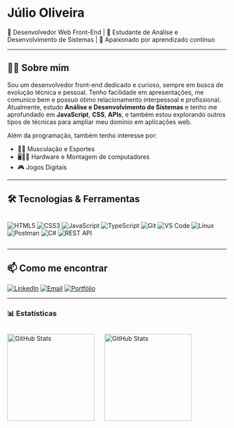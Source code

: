# Júlio Oliveira

🎯 Desenvolvedor Web Front-End | 🚀 Estudante de Análise e Desenvolvimento de Sistemas | 🧠 Apaixonado por aprendizado contínuo

---

## 🧑‍💻 Sobre mim

Sou um desenvolvedor front-end dedicado e curioso, sempre em busca de evolução técnica e pessoal. Tenho facilidade em apresentações, me comunico bem e possuo ótimo relacionamento interpessoal e profissional. Atualmente, estudo **Análise e Desenvolvimento de Sistemas** e tenho me aprofundado em **JavaScript**, **CSS**,  **APIs**, e também estou explorando outros tipos de técnicas para ampliar meu domínio em aplicações web.

Além da programação, também tenho interesse por:
- 🏋️‍♂️ Musculação e Esportes
- 🖥👨‍💻 Hardware e Montagem de computadores
- 🎮 Jogos Digitais

---

## 🛠️ Tecnologias & Ferramentas

<div style="display: flex; flex-wrap: wrap; gap: 10px;">
  
![HTML5](https://img.shields.io/badge/-HTML5-E34F26?style=for-the-badge&logo=html5&logoColor=white)
![CSS3](https://img.shields.io/badge/-CSS3-1572B6?style=for-the-badge&logo=css3)
![JavaScript](https://img.shields.io/badge/-JavaScript-F7DF1E?style=for-the-badge&logo=javascript&logoColor=black)
![TypeScript](https://img.shields.io/badge/-TypeScript-3178C6?style=for-the-badge&logo=typescript&logoColor=white)
![Git](https://img.shields.io/badge/-Git-F05032?style=for-the-badge&logo=git&logoColor=white)
![VS Code](https://img.shields.io/badge/-VSCode-007ACC?style=for-the-badge&logo=visual-studio-code)
![Linux](https://img.shields.io/badge/-Linux-FCC624?style=for-the-badge&logo=linux&logoColor=black)
![Postman](https://img.shields.io/badge/-Postman-FF6C37?style=for-the-badge&logo=postman&logoColor=white)
![C#](https://img.shields.io/badge/-C%23-239120?style=for-the-badge&logo=c-sharp&logoColor=white)
![REST API](https://img.shields.io/badge/-REST%20API-61DAFB?style=for-the-badge&logo=rest-api&logoColor=black)

</div>

---

## 📫 Como me encontrar

[![LinkedIn](https://img.shields.io/badge/-LinkedIn-0A66C2?style=for-the-badge&logo=linkedin&logoColor=white)](https://www.linkedin.com/in/lagesdeoliveira)
[![Email](https://img.shields.io/badge/-Email-D14836?style=for-the-badge&logo=gmail&logoColor=white)](mailto:julinho@lagesoliveira.com.br)
[![Portfólio](https://img.shields.io/badge/-Portfólio-4CAF50?style=for-the-badge&logo=google-chrome&logoColor=white)](https://junior.lagesoliveira.com.br)

---

### 📊 Estatísticas

<div style="display: flex; flex-wrap: wrap; gap: 10px;">
  <p>
    <img 
      align="left" 
      alt="GitHub Stats" 
      height="200" 
      style="padding-right: 10px;" 
      src="https://github-readme-stats.vercel.app/api?username=JulioFlavio&show_icons=true&theme=tokyonight&include_all_commits=true&locale=pt-br" 
    />
  
  <img 
        align="left" 
        alt="GitHub Stats" 
        height="200" 
        src="https://github-readme-stats.vercel.app/api/top-langs/?username=JulioFlavio&theme=tokyonight&layout=compact&custom_title=Tecnologias&langs_count=9" 
    />
  
  </p>
</div>
